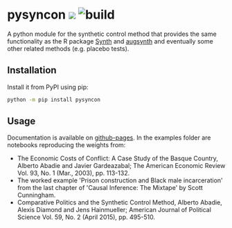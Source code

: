 

# pysyncon ![](https://img.shields.io/badge/python-3.8+-blue.svg) ![build](https://github.com/sdfordham/pysyncon/actions/workflows/main.yml/badge.svg)

A python module for the synthetic control method that provides the same functionality as the R package [Synth](https://CRAN.R-project.org/package=Synth) and [augsynth](https://github.com/ebenmichael/augsynth) and eventually some other related methods (e.g. placebo tests).

## Installation
Install it from PyPI using pip:

````bash
python -m pip install pysyncon
````

## Usage

Documentation is available on [github-pages](https://sdfordham.github.io/pysyncon/). In the examples folder are notebooks reproducing the weights from:

- The Economic Costs of Conflict: A Case Study of the Basque Country, Alberto Abadie and Javier Gardeazabal; The American Economic Review Vol. 93, No. 1 (Mar., 2003), pp. 113-132.
- The worked example 'Prison construction and Black male incarceration' from the last chapter of 'Causal Inference: The Mixtape' by Scott Cunningham.
- Comparative Politics and the Synthetic Control Method, Alberto Abadie, Alexis Diamond and Jens Hainmueller; American Journal of Political Science Vol. 59, No. 2 (April 2015), pp. 495-510.
